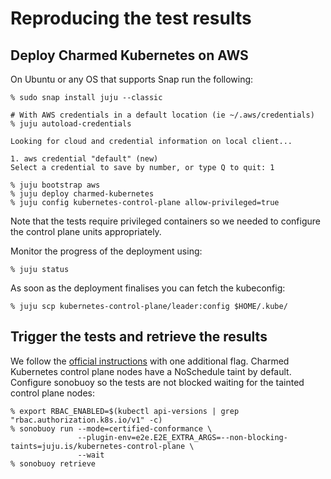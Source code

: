 # Reproducing the test results

## Deploy Charmed Kubernetes on AWS

On Ubuntu or any OS that supports Snap run the following:

```console
% sudo snap install juju --classic

# With AWS credentials in a default location (ie ~/.aws/credentials)
% juju autoload-credentials

Looking for cloud and credential information on local client...

1. aws credential "default" (new)
Select a credential to save by number, or type Q to quit: 1

% juju bootstrap aws
% juju deploy charmed-kubernetes
% juju config kubernetes-control-plane allow-privileged=true
```

Note that the tests require privileged containers so we needed to configure the
control plane units appropriately.

Monitor the progress of the deployment using:

```console
% juju status
```

As soon as the deployment finalises you can fetch the kubeconfig:

```console
% juju scp kubernetes-control-plane/leader:config $HOME/.kube/
```

## Trigger the tests and retrieve the results

We follow the [official instructions](https://github.com/cncf/k8s-conformance/blob/master/instructions.md)
with one additional flag. Charmed Kubernetes control plane nodes have a NoSchedule taint by default.
Configure sonobuoy so the tests are not blocked waiting for the tainted control plane nodes:

```console
% export RBAC_ENABLED=$(kubectl api-versions | grep "rbac.authorization.k8s.io/v1" -c)
% sonobuoy run --mode=certified-conformance \
               --plugin-env=e2e.E2E_EXTRA_ARGS=--non-blocking-taints=juju.is/kubernetes-control-plane \
               --wait
% sonobuoy retrieve
```
